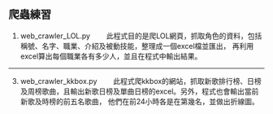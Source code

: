 ## 爬蟲練習
1. web_crawler_LOL.py
   　　此程式目的是爬LOL網頁，抓取角色的資料，包括稱號、名字、職業、介紹及被動技能，整理成一個excel檔並匯出，
   再利用excel算出每個職業各有多少人，並且在程式中輸出結果。
  ***
3. web_crawler_kkbox.py
   　　此程式爬kkbox的網站，抓取新歌排行榜、日榜及周榜歌曲，且輸出新歌日榜及單曲日榜的excel。另外，程式也會輸出當前新歌及時榜的前五名歌曲，
   他們在前24小時各是在第幾名，並做出折線圖。
